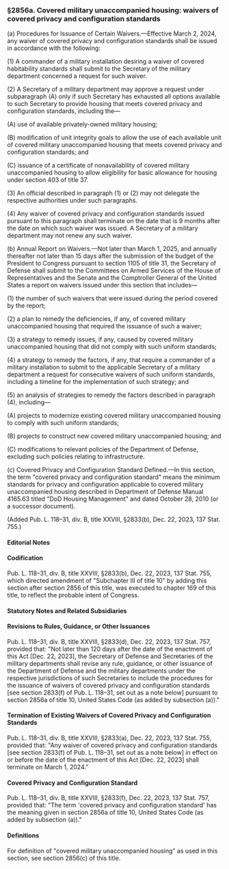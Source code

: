 ### §2856a. Covered military unaccompanied housing: waivers of covered privacy and configuration standards ###

(a) Procedures for Issuance of Certain Waivers.—Effective March 2, 2024, any waiver of covered privacy and configuration standards shall be issued in accordance with the following:

(1) A commander of a military installation desiring a waiver of covered habitability standards shall submit to the Secretary of the military department concerned a request for such waiver.

(2) A Secretary of a military department may approve a request under subparagraph (A) only if such Secretary has exhausted all options available to such Secretary to provide housing that meets covered privacy and configuration standards, including the—

(A) use of available privately-owned military housing;

(B) modification of unit integrity goals to allow the use of each available unit of covered military unaccompanied housing that meets covered privacy and configuration standards; and

(C) issuance of a certificate of nonavailability of covered military unaccompanied housing to allow eligibility for basic allowance for housing under section 403 of title 37.

(3) An official described in paragraph (1) or (2) may not delegate the respective authorities under such paragraphs.

(4) Any waiver of covered privacy and configuration standards issued pursuant to this paragraph shall terminate on the date that is 9 months after the date on which such waiver was issued. A Secretary of a military department may not renew any such waiver.

(b) Annual Report on Waivers.—Not later than March 1, 2025, and annually thereafter not later than 15 days after the submission of the budget of the President to Congress pursuant to section 1105 of title 31, the Secretary of Defense shall submit to the Committees on Armed Services of the House of Representatives and the Senate and the Comptroller General of the United States a report on waivers issued under this section that includes—

(1) the number of such waivers that were issued during the period covered by the report;

(2) a plan to remedy the deficiencies, if any, of covered military unaccompanied housing that required the issuance of such a waiver;

(3) a strategy to remedy issues, if any, caused by covered military unaccompanied housing that did not comply with such uniform standards;

(4) a strategy to remedy the factors, if any, that require a commander of a military installation to submit to the applicable Secretary of a military department a request for consecutive waivers of such uniform standards, including a timeline for the implementation of such strategy; and

(5) an analysis of strategies to remedy the factors described in paragraph (4), including—

(A) projects to modernize existing covered military unaccompanied housing to comply with such uniform standards;

(B) projects to construct new covered military unaccompanied housing; and

(C) modifications to relevant policies of the Department of Defense, excluding such policies relating to infrastructure.

(c) Covered Privacy and Configuration Standard Defined.—In this section, the term "covered privacy and configuration standard" means the minimum standards for privacy and configuration applicable to covered military unaccompanied housing described in Department of Defense Manual 4165.63 titled "DoD Housing Management" and dated October 28, 2010 (or a successor document).

(Added Pub. L. 118–31, div. B, title XXVIII, §2833(b), Dec. 22, 2023, 137 Stat. 755.)

#### **Editorial Notes** ####

#### Codification ####

Pub. L. 118–31, div. B, title XXVIII, §2833(b), Dec. 22, 2023, 137 Stat. 755, which directed amendment of "Subchapter III of title 10" by adding this section after section 2856 of this title, was executed to chapter 169 of this title, to reflect the probable intent of Congress.

#### **Statutory Notes and Related Subsidiaries** ####

#### Revisions to Rules, Guidance, or Other Issuances ####

Pub. L. 118–31, div. B, title XXVIII, §2833(d), Dec. 22, 2023, 137 Stat. 757, provided that: "Not later than 120 days after the date of the enactment of this Act [Dec. 22, 2023], the Secretary of Defense and Secretaries of the military departments shall revise any rule, guidance, or other issuance of the Department of Defense and the military departments under the respective jurisdictions of such Secretaries to include the procedures for the issuance of waivers of covered privacy and configuration standards [see section 2833(f) of Pub. L. 118–31, set out as a note below] pursuant to section 2856a of title 10, United States Code (as added by subsection (a))."

#### Termination of Existing Waivers of Covered Privacy and Configuration Standards ####

Pub. L. 118–31, div. B, title XXVIII, §2833(a), Dec. 22, 2023, 137 Stat. 755, provided that: "Any waiver of covered privacy and configuration standards [see section 2833(f) of Pub. L. 118–31, set out as a note below] in effect on or before the date of the enactment of this Act [Dec. 22, 2023] shall terminate on March 1, 2024."

#### Covered Privacy and Configuration Standard ####

Pub. L. 118–31, div. B, title XXVIII, §2833(f), Dec. 22, 2023, 137 Stat. 757, provided that: "The term 'covered privacy and configuration standard' has the meaning given in section 2856a of title 10, United States Code (as added by subsection (a))."

#### Definitions ####

For definition of "covered military unaccompanied housing" as used in this section, see section 2856(c) of this title.